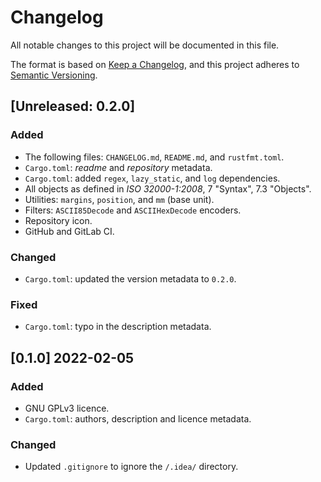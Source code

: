 # Changelog
All notable changes to this project will be documented in this file.

The format is based on [Keep a Changelog](https://keepachangelog.com/en/1.0.0/),
and this project adheres to [Semantic Versioning](https://semver.org/spec/v2.0.0.html).

## [Unreleased: 0.2.0]

### Added
- The following files: `CHANGELOG.md`, `README.md`, and `rustfmt.toml`.
- `Cargo.toml`: *readme* and *repository* metadata.
- `Cargo.toml`: added `regex`, `lazy_static`, and `log` dependencies.
- All objects as defined in *ISO 32000-1:2008*, 7 "Syntax", 7.3 "Objects".
- Utilities: `margins`, `position`, and `mm` (base unit).
- Filters: `ASCII85Decode` and `ASCIIHexDecode` encoders.
- Repository icon.
- GitHub and GitLab CI.

### Changed
- `Cargo.toml`: updated the version metadata to `0.2.0`.

### Fixed
- `Cargo.toml`: typo in the description metadata.

## [0.1.0] 2022-02-05

### Added
- GNU GPLv3 licence.
- `Cargo.toml`: authors, description and licence metadata.

### Changed
- Updated `.gitignore` to ignore the `/.idea/` directory.
